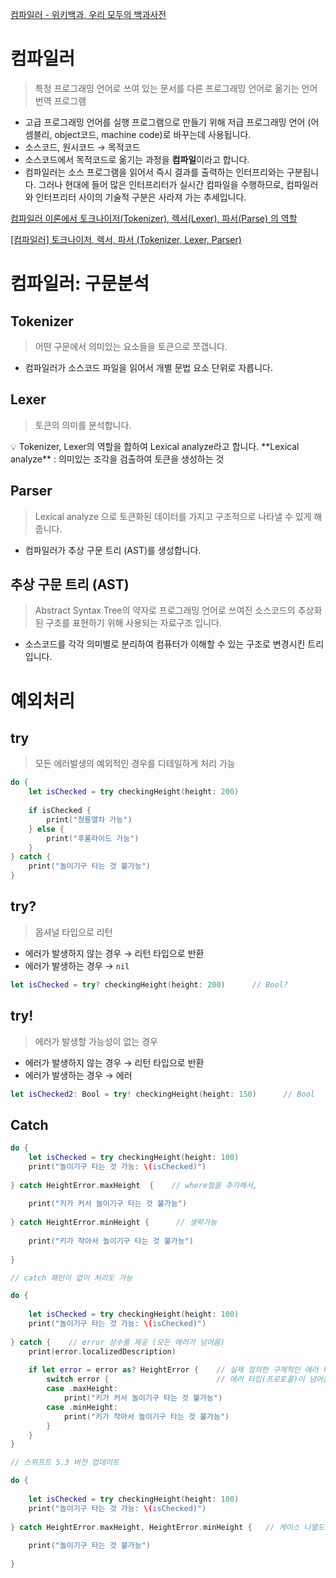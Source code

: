 [컴파일러 - 위키백과, 우리 모두의 백과사전](https://ko.wikipedia.org/wiki/%EC%BB%B4%ED%8C%8C%EC%9D%BC%EB%9F%AC)

# 컴파일러

> 특정 프로그래밍 언어로 쓰여 있는 문서를 다른 프로그래밍 언어로 옮기는 언어 번역 프로그램
> 
- 고급 프로그래밍 언어를 실행 프로그램으로 만들기 위해 저급 프로그래밍 언어 (어셈블리, object코드, machine code)로 바꾸는데 사용됩니다.
- 소스코드, 원시코드 → 목적코드
- 소스코드에서 목적코드로 옮기는 과정을 **컴파일**이라고 합니다.
- 컴파일러는 소스 프로그램을 읽어서 즉시 결과를 출력하는 인터프리와는 구분됩니다. 그러나 현대에 들어 많은 인터프리터가 실시간 컴파일을 수행하므로, 컴파일러와 인터프리터 사이의 기술적 구분은 사라져 가는 추세입니다.

[컴파일러 이론에서 토크나이저(Tokenizer), 렉서(Lexer), 파서(Parse) 의 역할](https://velog.io/@mu1616/%EC%BB%B4%ED%8C%8C%EC%9D%BC%EB%9F%AC-%EC%9D%B4%EB%A1%A0%EC%97%90%EC%84%9C-%ED%86%A0%ED%81%AC%EB%82%98%EC%9D%B4%EC%A0%80Tokenizer-%EB%A0%89%EC%84%9CLexer-%ED%8C%8C%EC%84%9CParse-%EC%9D%98-%EC%97%AD%ED%95%A0)

[[컴파일러] 토크나이저, 렉서, 파서 (Tokenizer, Lexer, Parser)](https://gobae.tistory.com/94)

# 컴파일러: 구문분석

## Tokenizer

> 어떤 구문에서 의미있는 요소들을 토큰으로 쪼갭니다.
> 
- 컴파일러가 소스코드 파일을 읽어서 개별 문법 요소 단위로 자릅니다.

## Lexer

> 토큰의 의미를 분석합니다.
> 

<aside>
💡 Tokenizer, Lexer의 역할을 합하여 Lexical analyze라고 합니다.
**Lexical analyze** : 의미있는 조각을 검출하여 토큰을 생성하는 것

</aside>

## Parser

> Lexical analyze 으로 토큰화된 데이터를 가지고 구조적으로 나타낼 수 있게 해줍니다.
> 
- 컴파일러가 추상 구문 트리 (AST)를 생성합니다.

## 추상 구문 트리 (AST)

> Abstract Syntax Tree의 약자로 프로그래밍 언어로 쓰여진 소스코드의 추상화된 구조를 표현하기 위해 사용되는 자료구조 입니다.
> 
- 소스코드를 각각 의미별로 분리하여 컴퓨터가 이해할 수 있는 구조로 변경시킨 트리입니다.

# 예외처리

## try

> 모든 에러발생의 예외적인 경우를 디테일하게 처리 가능
> 

```swift
do {
    let isChecked = try checkingHeight(height: 200)
    
    if isChecked {
        print("청룡열차 가능")
    } else {
        print("후룸라이드 가능")
    }
} catch {
    print("놀이기구 타는 것 불가능")
}
```

## try?

> 옵셔널 타입으로 리턴
> 
- 에러가 발생하지 않는 경우 → 리턴 타입으로 반환
- 에러가 발생하는 경우 → `nil`

```swift
let isChecked = try? checkingHeight(height: 200)      // Bool?
```

## try!

> 에러가 발생할 가능성이 없는 경우
> 
- 에러가 발생하지 않는 경우 → 리턴 타입으로 반환
- 에러가 발생하는 경우 → 에러

```swift
let isChecked2: Bool = try! checkingHeight(height: 150)      // Bool
```

## Catch

```swift
do {
    let isChecked = try checkingHeight(height: 100)
    print("놀이기구 타는 것 가능: \(isChecked)")
    
} catch HeightError.maxHeight  {    // where절을 추가해서, 
																		// 매칭시킬 에러패턴에 조건을 추가할 수 있다
    print("키가 커서 놀이기구 타는 것 불가능")
    
} catch HeightError.minHeight {      // 생략가능
    
    print("키가 작아서 놀이기구 타는 것 불가능")
    
}
```

```swift
// catch 패턴이 없이 처리도 가능

do {
    
    let isChecked = try checkingHeight(height: 100)
    print("놀이기구 타는 것 가능: \(isChecked)")
    
} catch {    // error 상수를 제공 (모든 에러가 넘어옴)
    print(error.localizedDescription)
    
    if let error = error as? HeightError {    // 실제 정의한 구체적인 에러 타입이 아니고, 
        switch error {                        // 에러 타입(프로토콜)이 넘어올 뿐
        case .maxHeight:
            print("키가 커서 놀이기구 타는 것 불가능")
        case .minHeight:
            print("키가 작아서 놀이기구 타는 것 불가능")
        }
    }
}
```

```swift
// 스위프트 5.3 버전 업데이트

do {
    
    let isChecked = try checkingHeight(height: 100)
    print("놀이기구 타는 것 가능: \(isChecked)")
    
} catch HeightError.maxHeight, HeightError.minHeight {   // 케이스 나열도 가능해짐
    
    print("놀이기구 타는 것 불가능")
    
}
```
